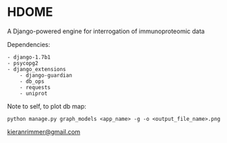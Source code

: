 
# HDOME

A Django-powered engine for interrogation of immunoproteomic data

Dependencies:

	- django-1.7b1
	- psycopg2
	- django_extensions
        - django-guardian
        - db_ops
        - requests
        - uniprot


Note to self, to plot db map:

	python manage.py graph_models <app_name> -g -o <output_file_name>.png

kieranrimmer@gmail.com
